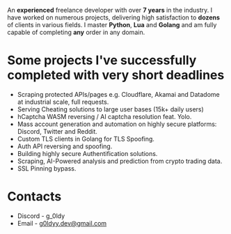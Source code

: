 An **experienced** freelance developer with over **7 years** in the industry. I have worked on numerous projects, delivering high satisfaction to **dozens** of clients in various fields. I master **Python**, **Lua** and **Golang** and am fully capable of completing **any** order in any domain.

# Some projects I've successfully completed with very short deadlines

* Scraping protected APIs/pages e.g. Cloudflare, Akamai and Datadome at industrial scale, full requests.
* Serving Cheating solutions to large user bases (15k+ daily users)
* hCaptcha WASM reversing / AI captcha resolution feat. Yolo.
* Mass account generation and automation on highly secure platforms: Discord, Twitter and Reddit.
* Custom TLS clients in Golang for TLS Spoofing.
* Auth API reversing and spoofing.
* Building highly secure Authentification solutions.
* Scraping, AI-Powered analysis and prediction from crypto trading data.
* SSL Pinning bypass.

# Contacts

* Discord - g\_0ldy
* Email - [g0ldyy.dev@gmail.com](mailto:g0ldyy.dev@gmail.com)
